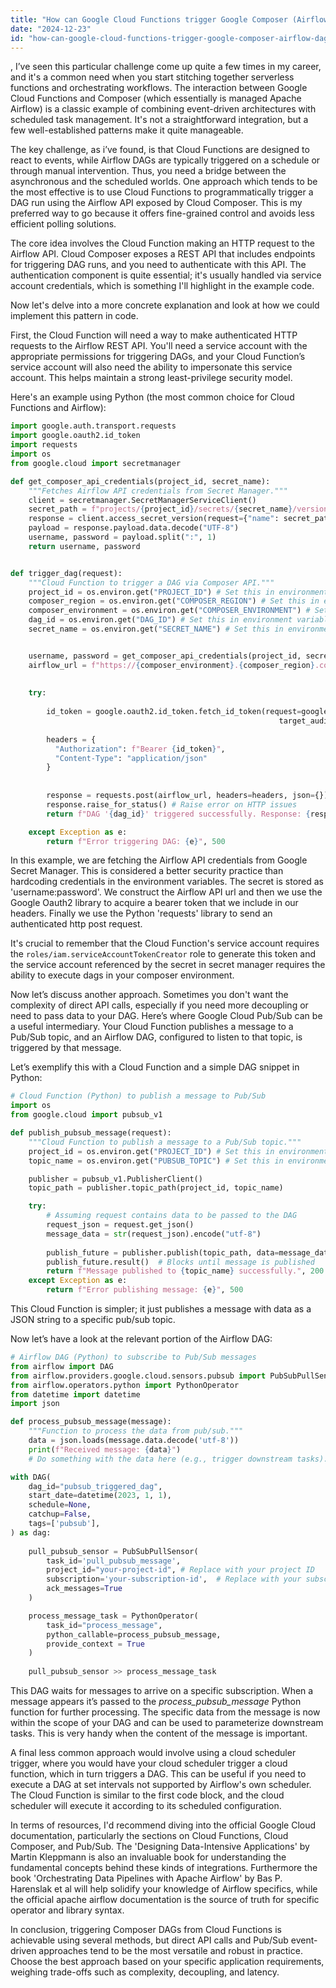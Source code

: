 ```yaml
---
title: "How can Google Cloud Functions trigger Google Composer (Airflow) DAGs?"
date: "2024-12-23"
id: "how-can-google-cloud-functions-trigger-google-composer-airflow-dags"
---
```


,  I’ve seen this particular challenge come up quite a few times in my career, and it's a common need when you start stitching together serverless functions and orchestrating workflows. The interaction between Google Cloud Functions and Composer (which essentially is managed Apache Airflow) is a classic example of combining event-driven architectures with scheduled task management. It's not a straightforward integration, but a few well-established patterns make it quite manageable.

The key challenge, as i’ve found, is that Cloud Functions are designed to react to events, while Airflow DAGs are typically triggered on a schedule or through manual intervention. Thus, you need a bridge between the asynchronous and the scheduled worlds. One approach which tends to be the most effective is to use Cloud Functions to programmatically trigger a DAG run using the Airflow API exposed by Cloud Composer. This is my preferred way to go because it offers fine-grained control and avoids less efficient polling solutions.

The core idea involves the Cloud Function making an HTTP request to the Airflow API. Cloud Composer exposes a REST API that includes endpoints for triggering DAG runs, and you need to authenticate with this API. The authentication component is quite essential; it's usually handled via service account credentials, which is something I'll highlight in the example code.

Now let's delve into a more concrete explanation and look at how we could implement this pattern in code.

First, the Cloud Function will need a way to make authenticated HTTP requests to the Airflow REST API. You'll need a service account with the appropriate permissions for triggering DAGs, and your Cloud Function’s service account will also need the ability to impersonate this service account. This helps maintain a strong least-privilege security model.

Here's an example using Python (the most common choice for Cloud Functions and Airflow):

```python
import google.auth.transport.requests
import google.oauth2.id_token
import requests
import os
from google.cloud import secretmanager

def get_composer_api_credentials(project_id, secret_name):
    """Fetches Airflow API credentials from Secret Manager."""
    client = secretmanager.SecretManagerServiceClient()
    secret_path = f"projects/{project_id}/secrets/{secret_name}/versions/latest"
    response = client.access_secret_version(request={"name": secret_path})
    payload = response.payload.data.decode("UTF-8")
    username, password = payload.split(":", 1)
    return username, password


def trigger_dag(request):
    """Cloud Function to trigger a DAG via Composer API."""
    project_id = os.environ.get("PROJECT_ID") # Set this in environment variables in your cloud function
    composer_region = os.environ.get("COMPOSER_REGION") # Set this in environment variables in your cloud function
    composer_environment = os.environ.get("COMPOSER_ENVIRONMENT") # Set this in environment variables in your cloud function
    dag_id = os.environ.get("DAG_ID") # Set this in environment variables in your cloud function
    secret_name = os.environ.get("SECRET_NAME") # Set this in environment variables in your cloud function


    username, password = get_composer_api_credentials(project_id, secret_name)
    airflow_url = f"https://{composer_environment}.{composer_region}.composer.cloud.google/api/v1/dags/{dag_id}/dagRuns"
    
    
    try:
      
        id_token = google.oauth2.id_token.fetch_id_token(request=google.auth.transport.requests.Request(),
                                                            target_audience = airflow_url)
        
        headers = {
          "Authorization": f"Bearer {id_token}",
          "Content-Type": "application/json"
        }
        
        
        response = requests.post(airflow_url, headers=headers, json={})
        response.raise_for_status() # Raise error on HTTP issues
        return f"DAG '{dag_id}' triggered successfully. Response: {response.text}", 200

    except Exception as e:
        return f"Error triggering DAG: {e}", 500
```

In this example, we are fetching the Airflow API credentials from Google Secret Manager. This is considered a better security practice than hardcoding credentials in the environment variables. The secret is stored as 'username:password'. We construct the Airflow API url and then we use the Google Oauth2 library to acquire a bearer token that we include in our headers. Finally we use the Python 'requests' library to send an authenticated http post request.

It's crucial to remember that the Cloud Function's service account requires the `roles/iam.serviceAccountTokenCreator` role to generate this token and the service account referenced by the secret in secret manager requires the ability to execute dags in your composer environment.

Now let’s discuss another approach. Sometimes you don't want the complexity of direct API calls, especially if you need more decoupling or need to pass data to your DAG. Here’s where Google Cloud Pub/Sub can be a useful intermediary. Your Cloud Function publishes a message to a Pub/Sub topic, and an Airflow DAG, configured to listen to that topic, is triggered by that message.

Let’s exemplify this with a Cloud Function and a simple DAG snippet in Python:

```python
# Cloud Function (Python) to publish a message to Pub/Sub
import os
from google.cloud import pubsub_v1

def publish_pubsub_message(request):
    """Cloud Function to publish a message to a Pub/Sub topic."""
    project_id = os.environ.get("PROJECT_ID") # Set this in environment variables in your cloud function
    topic_name = os.environ.get("PUBSUB_TOPIC") # Set this in environment variables in your cloud function

    publisher = pubsub_v1.PublisherClient()
    topic_path = publisher.topic_path(project_id, topic_name)

    try:
        # Assuming request contains data to be passed to the DAG
        request_json = request.get_json()
        message_data = str(request_json).encode("utf-8")
        
        publish_future = publisher.publish(topic_path, data=message_data)
        publish_future.result()  # Blocks until message is published
        return f"Message published to {topic_name} successfully.", 200
    except Exception as e:
        return f"Error publishing message: {e}", 500

```
This Cloud Function is simpler; it just publishes a message with data as a JSON string to a specific pub/sub topic.

Now let’s have a look at the relevant portion of the Airflow DAG:
```python
# Airflow DAG (Python) to subscribe to Pub/Sub messages
from airflow import DAG
from airflow.providers.google.cloud.sensors.pubsub import PubSubPullSensor
from airflow.operators.python import PythonOperator
from datetime import datetime
import json

def process_pubsub_message(message):
    """Function to process the data from pub/sub."""
    data = json.loads(message.data.decode('utf-8'))
    print(f"Received message: {data}")
    # Do something with the data here (e.g., trigger downstream tasks).

with DAG(
    dag_id="pubsub_triggered_dag",
    start_date=datetime(2023, 1, 1),
    schedule=None,
    catchup=False,
    tags=['pubsub'],
) as dag:
    
    pull_pubsub_sensor = PubSubPullSensor(
        task_id='pull_pubsub_message',
        project_id="your-project-id", # Replace with your project ID
        subscription='your-subscription-id',  # Replace with your subscription ID
        ack_messages=True
    )

    process_message_task = PythonOperator(
        task_id="process_message",
        python_callable=process_pubsub_message,
        provide_context = True
    )
    
    pull_pubsub_sensor >> process_message_task

```
This DAG waits for messages to arrive on a specific subscription. When a message appears it’s passed to the *process_pubsub_message* Python function for further processing. The specific data from the message is now within the scope of your DAG and can be used to parameterize downstream tasks. This is very handy when the content of the message is important.

A final less common approach would involve using a cloud scheduler trigger, where you would have your cloud scheduler trigger a cloud function, which in turn triggers a DAG. This can be useful if you need to execute a DAG at set intervals not supported by Airflow's own scheduler. The Cloud Function is similar to the first code block, and the cloud scheduler will execute it according to its scheduled configuration.

In terms of resources, I'd recommend diving into the official Google Cloud documentation, particularly the sections on Cloud Functions, Cloud Composer, and Pub/Sub. The 'Designing Data-Intensive Applications' by Martin Kleppmann is also an invaluable book for understanding the fundamental concepts behind these kinds of integrations. Furthermore the book 'Orchestrating Data Pipelines with Apache Airflow' by Bas P. Harenslak et al will help solidify your knowledge of Airflow specifics, while the official apache airflow documentation is the source of truth for specific operator and library syntax.

In conclusion, triggering Composer DAGs from Cloud Functions is achievable using several methods, but direct API calls and Pub/Sub event-driven approaches tend to be the most versatile and robust in practice. Choose the best approach based on your specific application requirements, weighing trade-offs such as complexity, decoupling, and latency.
